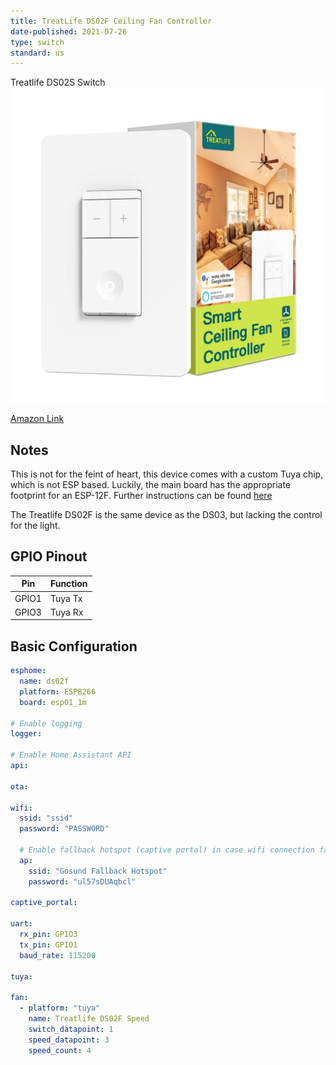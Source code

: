 ```yaml
---
title: TreatLife DS02F Ceiling Fan Controller
date-published: 2021-07-26
type: switch
standard: us
---
```


Treatlife DS02S Switch![image](treatlife_DS02F.jpg)

[Amazon Link](https://www.amazon.com/gp/product/B08P5D3ZKW)

## Notes

This is not for the feint of heart, this device comes with a custom Tuya chip, which is not ESP based. Luckily, the main board has the appropriate footprint for an ESP-12F. Further instructions can be found [here](https://community.home-assistant.io/t/treatlife-dual-outlet-indoor-dimmer-plug-wb3s-to-esp-12-transplant/256798)

The Treatlife DS02F is the same device as the DS03, but lacking the control for the light.

## GPIO Pinout

| Pin   | Function |
| ----- | -------- |
| GPIO1 | Tuya Tx  |
| GPIO3 | Tuya Rx  |

## Basic Configuration

```yaml
esphome:
  name: ds02f
  platform: ESP8266
  board: esp01_1m

# Enable logging
logger:

# Enable Home Assistant API
api:

ota:

wifi:
  ssid: "ssid"
  password: "PASSWORD"

  # Enable fallback hotspot (captive portal) in case wifi connection fails
  ap:
    ssid: "Gosund Fallback Hotspot"
    password: "ul57sDUAqbcl"

captive_portal:

uart:
  rx_pin: GPIO3
  tx_pin: GPIO1
  baud_rate: 115200

tuya:

fan:
  - platform: "tuya"
    name: Treatlife DS02F Speed
    switch_datapoint: 1
    speed_datapoint: 3
    speed_count: 4
```
